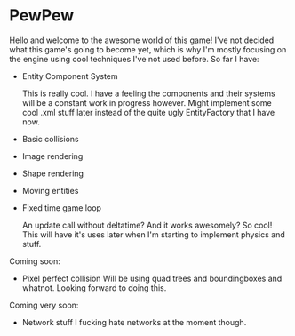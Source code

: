 # PewPew
Hello and welcome to the awesome world of this game!
I've not decided what this game's going to become yet, which is why I'm mostly focusing on the engine
using cool techniques I've not used before.
So far I have:
* Entity Component System

  This is really cool. I have a feeling the components and their systems will be a constant work in progress however.
  Might implement some cool .xml stuff later instead of the quite ugly EntityFactory that I have now.
  
* Basic collisions

* Image rendering

* Shape rendering

* Moving entities

* Fixed time game loop

  An update call without deltatime? And it works awesomely? So cool!
  This will have it's uses later when I'm starting to implement physics and stuff.


Coming soon:
* Pixel perfect collision
  Will be using quad trees and boundingboxes and whatnot. Looking forward to doing this.


Coming very soon:
* Network stuff 
  I fucking hate networks at the moment though.
